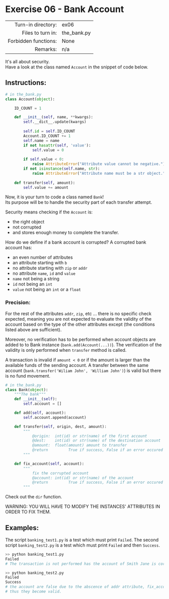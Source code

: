 # Exercise 06 - Bank Account

|                         |                     |
| -----------------------:| ------------------- |
|   Turn-in directory:    |  ex06               |
|   Files to turn in:     |  the_bank.py        |
|   Forbidden functions:  |  None               |
|   Remarks:              |  n/a                |

It's all about security.  
Have a look at the class named `Account` in the snippet of code below.

## Instructions:

```py
# in the_bank.py
class Account(object):

    ID_COUNT = 1

    def __init__(self, name, **kwargs):
        self.__dict__.update(kwargs)
        
        self.id = self.ID_COUNT
        Account.ID_COUNT += 1
        self.name = name
        if not hasattr(self, 'value'):
            self.value = 0
        
        if self.value < 0:
            raise AttributeError("Attribute value cannot be negative.")
        if not isinstance(self.name, str):
            raise AttributeError("Attribute name must be a str object.")
    
    def transfer(self, amount):
        self.value += amount

```

Now, it is your turn to code a class named `Bank`!  
Its purpose will be to handle the security part of each transfer attempt.

Security means checking if the `Account` is:
* the right object
* not corrupted
* and stores enough money to complete the transfer.

How do we define if a bank account is corrupted? A corrupted bank account has:
* an even number of attributes
* an attribute starting with `b`
* no attribute starting with `zip` or `addr`
* no attribute `name`, `id` and `value`
* `name` not being a string
* `id` not being an `int`
* `value` not being an `int` or a `float`

### Precision:
For the rest of the attributes `addr`, `zip`, etc ... there is no specific check expected, meaning you are not expected to evaluate the validity of the account based on the type of the other attributes except (the conditions listed above are sufficient).

Moreover, no verification has to be performed when account objects are added to to Bank instance (`bank.add(Account(...))`). The verification of the validity is only performed when `transfer` method is called.

A transaction is invalid if `amount < 0` or if the amount is larger than the available funds of the sending account. A transfer between the same account (`bank.transfer('Wiliam John', 'William John')`) is valid but there is no fund movement.

```py
# in the_bank.py
class Bank(object):
    """The bank"""
    def __init__(self):
        self.account = []

    def add(self, account):
        self.account.append(account)

    def transfer(self, origin, dest, amount):
        """
            @origin:  int(id) or str(name) of the first account
            @dest:    int(id) or str(name) of the destination account
            @amount:  float(amount) amount to transfer
            @return         True if success, False if an error occured
        """

    def fix_account(self, account):
        """
            fix the corrupted account
            @account: int(id) or str(name) of the account
            @return         True if success, False if an error occured
        """
```

Check out the `dir` function.

WARNING: YOU WILL HAVE TO MODIFY THE INSTANCES' ATTRIBUTES IN ORDER TO FIX THEM.

## Examples:
The script `banking_test1.py` is a test which must print `Failed`.
The second script `banking_test2.py` is a test which must print `Failed` and then `Success`.
```bash
>> python banking_test1.py
Failed
# The transaction is not performed has the account of Smith Jane is corrupted (due to the attribute 'bref').

>> python banking_test2.py
Failed
Success
# the account are false due to the abscence of addr attribute, fix_account recover the account,
# thus they become valid.
```